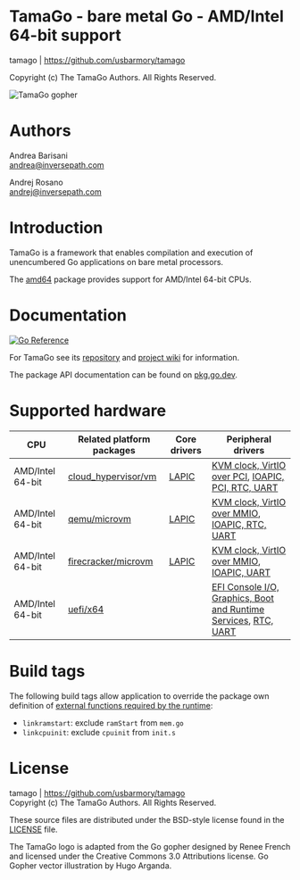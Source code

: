 TamaGo - bare metal Go - AMD/Intel 64-bit support
=================================================

tamago | https://github.com/usbarmory/tamago  

Copyright (c) The TamaGo Authors. All Rights Reserved.  

![TamaGo gopher](https://github.com/usbarmory/tamago/wiki/images/tamago.svg?sanitize=true)

Authors
=======

Andrea Barisani  
andrea@inversepath.com  

Andrej Rosano  
andrej@inversepath.com  

Introduction
============

TamaGo is a framework that enables compilation and execution of unencumbered Go
applications on bare metal processors.

The [amd64](https://github.com/usbarmory/tamago/tree/master/amd64) package
provides support for AMD/Intel 64-bit CPUs.

Documentation
=============

[![Go Reference](https://pkg.go.dev/badge/github.com/usbarmory/tamago.svg)](https://pkg.go.dev/github.com/usbarmory/tamago)

For TamaGo see its [repository](https://github.com/usbarmory/tamago) and
[project wiki](https://github.com/usbarmory/tamago/wiki) for information.

The package API documentation can be found on
[pkg.go.dev](https://pkg.go.dev/github.com/usbarmory/tamago).

Supported hardware
==================

| CPU              | Related platform packages                                                                        | Core drivers                                                         | Peripheral drivers                                                                                                                                                                  |
|------------------|--------------------------------------------------------------------------------------------------|----------------------------------------------------------------------|-------------------------------------------------------------------------------------------------------------------------------------------------------------------------------------|
| AMD/Intel 64-bit | [cloud_hypervisor/vm](https://github.com/usbarmory/tamago/tree/master/board/cloud_hypervisor/vm) | [LAPIC](https://github.com/usbarmory/tamago/tree/master/amd64/lapic) | [KVM clock, VirtIO over PCI](https://github.com/usbarmory/tamago/tree/master/kvm), [IOAPIC, PCI, RTC, UART](https://github.com/usbarmory/tamago/blob/master/soc/intel)              |
| AMD/Intel 64-bit | [qemu/microvm](https://github.com/usbarmory/tamago/tree/master/board/qemu/microvm)               | [LAPIC](https://github.com/usbarmory/tamago/tree/master/amd64/lapic) | [KVM clock, VirtIO over MMIO](https://github.com/usbarmory/tamago/tree/master/kvm), [IOAPIC, RTC, UART](https://github.com/usbarmory/tamago/blob/master/soc/intel)                  |
| AMD/Intel 64-bit | [firecracker/microvm](https://github.com/usbarmory/tamago/tree/master/board/firecracker/microvm) | [LAPIC](https://github.com/usbarmory/tamago/tree/master/amd64/lapic) | [KVM clock, VirtIO over MMIO](https://github.com/usbarmory/tamago/tree/master/kvm), [IOAPIC, UART](https://github.com/usbarmory/tamago/blob/master/soc/intel)                       |
| AMD/Intel 64-bit | [uefi/x64](https://github.com/usbarmory/go-boot/tree/main/uefi/x64)                              |                                                                      | [EFI Console I/O, Graphics, Boot and Runtime Services](https://github.com/usbarmory/go-boot/tree/main/uefi), [RTC, UART](https://github.com/usbarmory/tamago/blob/master/soc/intel) |

Build tags
==========

The following build tags allow application to override the package own definition of
[external functions required by the runtime](https://pkg.go.dev/github.com/usbarmory/tamago/doc):

* `linkramstart`: exclude `ramStart` from `mem.go`
* `linkcpuinit`: exclude `cpuinit` from `init.s`

License
=======

tamago | https://github.com/usbarmory/tamago  
Copyright (c) The TamaGo Authors. All Rights Reserved.

These source files are distributed under the BSD-style license found in the
[LICENSE](https://github.com/usbarmory/tamago/blob/master/LICENSE) file.

The TamaGo logo is adapted from the Go gopher designed by Renee French and
licensed under the Creative Commons 3.0 Attributions license. Go Gopher vector
illustration by Hugo Arganda.
